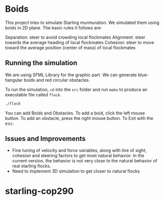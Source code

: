 # Boids

This project tries to simulate Starling murmuration. We simulated them using boids in 2D plane. The basic rules it follows are:

   Separation: steer to avoid crowding local flockmates
   Alignment: steer towards the average heading of local flockmates
   Cohesion: steer to move toward the average position (center of mass) of local flockmates

## Running the simulation
We are using SFML Library for the graphic part. We can generate blue-tiangular boids and red circular obstacles. 

To run the simulation, `cd` into the `src` folder and run `make` to produce an executable file called `flock`.

```bash
./flock
```

You can add Boids and Obstacles. To add a boid, click the left mouse button. To add an obstacle, press the right mouse button.
To Exit with the <kbd>esc</kbd>.

## Issues and Improvements
- Fine tuning of velocity and force variables, along with line of sight, cohesion and steering factors to get most natural behavior. In the current version, the behavior is not very close to the natural behavior of real starling flocks.
- Need to implement 3D simulation to get closer to natural flocks

# starling-cop290

